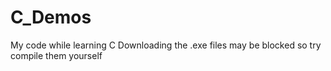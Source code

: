 # C_Demos
My code while learning C
Downloading the .exe files may be blocked so try compile them yourself

